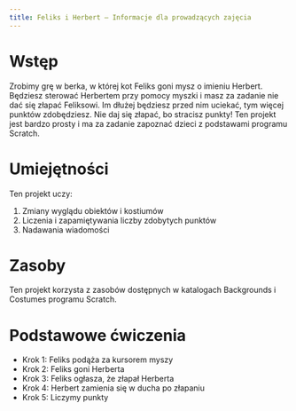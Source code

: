 ```yaml
---
title: Feliks i Herbert — Informacje dla prowadzących zajęcia
---
```


# Wstęp
Zrobimy grę w berka, w której kot Feliks goni mysz o imieniu Herbert. Będziesz sterować Herbertem przy pomocy myszki i masz za zadanie nie dać się złapać Feliksowi. Im dłużej będziesz przed nim uciekać, tym więcej punktów zdobędziesz. Nie daj się złapać, bo stracisz punkty! Ten projekt jest bardzo prosty i ma za zadanie zapoznać dzieci z podstawami programu Scratch.

# Umiejętności
Ten projekt uczy:

1. Zmiany wyglądu obiektów i kostiumów
2. Liczenia i zapamiętywania liczby zdobytych punktów
3. Nadawania wiadomości

# Zasoby
Ten projekt korzysta z zasobów dostępnych w katalogach Backgrounds i Costumes programu Scratch.

# Podstawowe ćwiczenia
* Krok 1: Feliks podąża za kursorem myszy
* Krok 2: Feliks goni Herberta
* Krok 3: Feliks ogłasza, że złapał Herberta
* Krok 4: Herbert zamienia się w ducha po złapaniu
* Krok 5: Liczymy punkty
